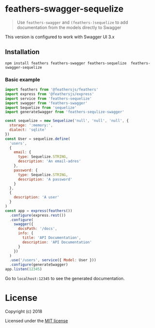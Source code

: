 # feathers-swagger-sequelize

> Use `feathers-swagger` and `(feathers-)sequelize` to add documentation from the models
> directly to Swagger

This version is configured to work with Swagger UI 3.x

## Installation

```
npm install feathers feathers-swagger feathers-sequelize  feathers-swagger-sequelize
```

### Basic example

```js
import feathers from '@feathersjs/feathers'
import express from '@feathersjs/express'
import service from 'feathers-sequelize'
import swagger from 'feathers-swagger'
import Sequelize from 'sequelize'
import generateSwagger from 'feathers-sequlize-swagger'

const sequelize = new Sequelize('null', 'null', 'null', {
  storage: ':memory:',
  dialect: 'sqlite'
})
const User = sequelize.define(
  'users',
  {
    email: {
      type: Sequelize.STRING,
      description: 'An email-adres'
    },
    password: {
      type: Sequelize.STRING,
      description: 'A password'
    }
  },
  {
    description: 'A user'
  }
)
const app = express(feathers())
  .configure(express.rest())
  .configure(
    swagger({
      docsPath: '/docs',
      info: {
        title: 'API Documentation',
        description: 'API Documentation'
      }
    })
  )
  .use('/users', service({ Model: User }))
  .configure(generateSwagger)
app.listen(12345)
```

Go to `localhost:12345` to see the generated documentation.

# License

Copyright (c) 2018

Licensed under the [MIT license](LICENSE)
